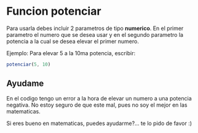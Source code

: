 # Funcion potenciar

Para usarla debes incluir 2 parametros de tipo **numerico**. 
En el primer parametro el numero que se desea usar
y en el segundo parametro la potencia a la cual se desea elevar el primer numero.

Ejemplo: 
Para elevar 5 a la 10ma potencia, escribir:

```js
potenciar(5, 10)
```

## Ayudame
En el codigo tengo un error a la hora de elevar un numero a una potencia negativa. No estoy seguro de que este mal, pues no soy el mejor en las matematicas.

Si eres bueno en matematicas, puedes ayudarme?... te lo pido de favor :)